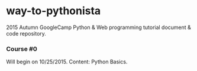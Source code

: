 # way-to-pythonista
2015 Autumn GoogleCamp Python &amp; Web programming tutorial document &amp; code repository.

### Course #0
Will begin on 10/25/2015.
Content: Python Basics. 
